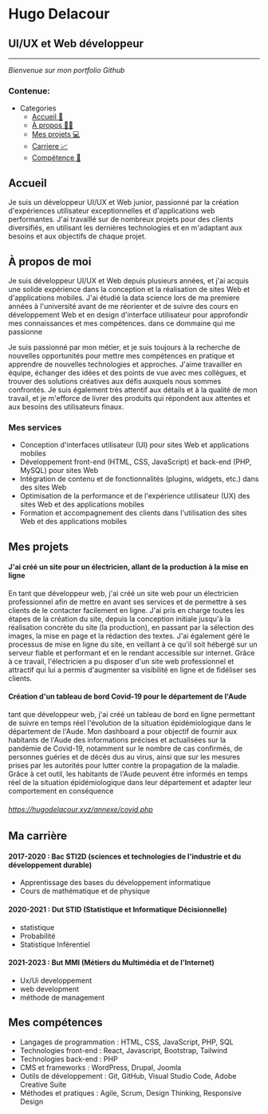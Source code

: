 # Hugo Delacour

## UI/UX et Web développeur

---

<i>Bienvenue sur mon portfolio Github</i>


### Contenue:
- Categories
  - [Accueil 🏡](#Accueil)
  - [À propos 🧑‍💼](#à-propos-de-moi)
  - [Mes projets 💻](#mes-projets)
  - [Carriere 📈](#ma-carrière)
  - [Compétence 🧠](#mes-compétences)

## Accueil

Je suis un développeur UI/UX et Web junior, passionné par la création d'expériences utilisateur exceptionnelles et d'applications web performantes. 
J'ai travaillé sur de nombreux projets pour des clients diversifiés, en utilisant les dernières technologies et en m'adaptant aux besoins et aux objectifs de chaque projet.

## À propos de moi

Je suis développeur UI/UX et Web depuis plusieurs années, 
et j'ai acquis une solide expérience dans la conception et la réalisation de sites Web et d'applications mobiles. 
J'ai étudié la data science lors de ma premiere années à l'université
avant de me réorienter et de suivre des cours en développement Web et en design d'interface utilisateur pour approfondir mes connaissances et mes compétences. dans ce dommaine qui me passionne

Je suis passionné par mon métier, et je suis toujours à la recherche de nouvelles opportunités pour mettre mes compétences en pratique et apprendre de nouvelles technologies et approches. J'aime travailler en équipe, échanger des idées et des points de vue avec mes collègues, et trouver des solutions créatives aux défis auxquels nous sommes confrontés. Je suis également très attentif aux détails et à la qualité de mon travail, et je m'efforce de livrer des produits qui répondent aux attentes et aux besoins des utilisateurs finaux.
### Mes services

- Conception d'interfaces utilisateur (UI) pour sites Web et applications mobiles
- Développement front-end (HTML, CSS, JavaScript) et back-end (PHP, MySQL) pour sites Web
- Intégration de contenu et de fonctionnalités (plugins, widgets, etc.) dans des sites Web
- Optimisation de la performance et de l'expérience utilisateur (UX) des sites Web et des applications mobiles
- Formation et accompagnement des clients dans l'utilisation des sites Web et des applications mobiles

## Mes projets

#### J'ai créé un site pour un électricien, allant de la production à la mise en ligne

En tant que développeur web, j'ai créé un site web pour un électricien professionnel afin de mettre en avant ses services et de permettre à ses clients de le contacter facilement en ligne. J'ai pris en charge toutes les étapes de la création du site, depuis la conception initiale jusqu'à la réalisation concrète du site (la production), en passant par la sélection des images, la mise en page et la rédaction des textes. J'ai également géré le processus de mise en ligne du site, en veillant à ce qu'il soit hébergé sur un serveur fiable et performant et en le rendant accessible sur internet. Grâce à ce travail, l'électricien a pu disposer d'un site web professionnel et attractif qui lui a permis d'augmenter sa visibilité en ligne et de fidéliser ses clients.

#### Création d'un tableau de bord Covid-19 pour le département de l'Aude

tant que développeur web, j'ai créé un tableau de bord en ligne permettant de suivre en temps réel l'évolution de la situation épidémiologique dans le département de l'Aude. Mon dashboard a pour objectif de fournir aux habitants de l'Aude des informations précises et actualisées sur la pandémie de Covid-19, notamment sur le nombre de cas confirmés, de personnes guéries et de décès dus au virus, ainsi que sur les mesures prises par les autorités pour lutter contre la propagation de la maladie. Grâce à cet outil, les habitants de l'Aude peuvent être informés en temps réel de la situation épidémiologique dans leur département et adapter leur comportement en conséquence

###### https://hugodelacour.xyz/annexe/covid.php

## Ma carrière

#### 2017-2020 : Bac STI2D (sciences et technologies de l'industrie et du développement durable)

- Apprentissage des bases du développement informatique
- Cours de mathématique et de physique 

#### 2020-2021 : Dut STID (Statistique et Informatique Décisionnelle)

- statistique
- Probabilité
- Statistique Inférentiel

#### 2021-2023 : But MMI (Métiers du Multimédia et de l'Internet)

- Ux/Ui developpement
- web development 
- méthode de management

## Mes compétences

- Langages de programmation : HTML, CSS, JavaScript, PHP, SQL
- Technologies front-end : React, Javascript, Bootstrap, Tailwind
- Technologies back-end : PHP
- CMS et frameworks : WordPress, Drupal, Joomla
- Outils de développement : Git, GitHub, Visual Studio Code, Adobe Creative Suite
- Méthodes et pratiques : Agile, Scrum, Design Thinking, Responsive Design
